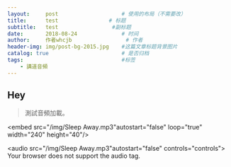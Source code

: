 ```yaml
---
layout:     post   				    # 使用的布局（不需要改）
title:      test				# 标题 
subtitle:   test                 #副标题
date:       2018-08-24 				# 时间
author:     作者whcjb					# 作者
header-img: img/post-bg-2015.jpg 	#这篇文章标题背景图片
catalog: true 						# 是否归档
tags:								#标签
    - 講道音頻
---
```


## Hey
>測試音頻加載。



<embed src="/img/Sleep Away.mp3"autostart="false" 	loop="true" width="240" height="40"/>

<audio src="/img/Sleep Away.mp3"autostart="false" controls="controls">
Your browser does not support the audio tag.
</audio>
